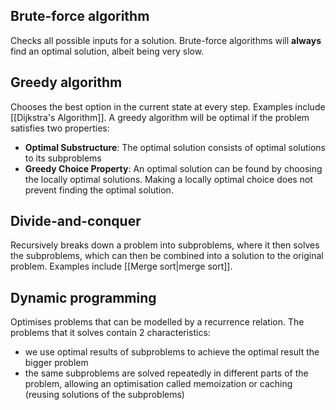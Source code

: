 ## Brute-force algorithm
Checks all possible inputs for a solution. Brute-force algorithms will **always** find an optimal solution, albeit being very slow.
## Greedy algorithm
Chooses the best option in the current state at every step. Examples include [[Dijkstra's Algorithm]]. A greedy algorithm will be optimal if the problem satisfies two properties:
- **Optimal Substructure**: The optimal solution consists of optimal solutions to its subproblems
- **Greedy Choice Property**: An optimal solution can be found by choosing the locally optimal solutions. Making a locally optimal choice does not prevent finding the optimal solution.
## Divide-and-conquer
Recursively breaks down a problem into subproblems, where it then solves the subproblems, which can then be combined into a solution to the original problem. Examples include [[Merge sort|merge sort]].
## Dynamic programming
Optimises problems that can be modelled by a recurrence relation. The problems that it solves contain 2 characteristics:
- we use optimal results of subproblems to achieve the optimal result the bigger problem
- the same subproblems are solved repeatedly in different parts of the problem, allowing an optimisation called memoization or caching (reusing solutions of the subproblems)
